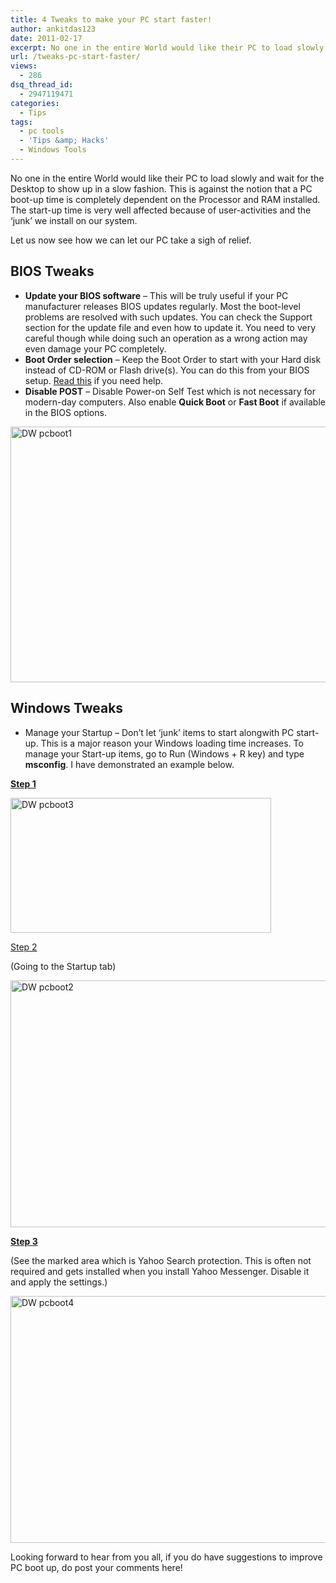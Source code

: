 ```yaml
---
title: 4 Tweaks to make your PC start faster!
author: ankitdas123
date: 2011-02-17
excerpt: No one in the entire World would like their PC to load slowly and wait for the Desktop to show up in a slow fashion. This is against the notion that a PC boot-up time is completely dependent on the Processor and RAM installed.
url: /tweaks-pc-start-faster/
views:
  - 286
dsq_thread_id:
  - 2947119471
categories:
  - Tips
tags:
  - pc tools
  - 'Tips &amp; Hacks'
  - Windows Tools
---
```

No one in the entire World would like their PC to load slowly and wait for the Desktop to show up in a slow fashion. This is against the notion that a PC boot-up time is completely dependent on the Processor and RAM installed. The start-up time is very well affected because of user-activities and the ‘junk’ we install on our system.

Let us now see how we can let our PC take a sigh of relief.

## BIOS Tweaks

  * **Update your BIOS software** – This will be truly useful if your PC manufacturer releases BIOS updates regularly. Most the boot-level problems are resolved with such updates. You can check the Support section for the update file and even how to update it. You need to very careful though while doing such an operation as a wrong action may even damage your PC completely.
  * **Boot Order selection** – Keep the Boot Order to start with your Hard disk instead of CD-ROM or Flash drive(s). You can do this from your BIOS setup. <a href="http://www.extremetech.com/article2/0,2845,1785998,00.asp" onclick="_gaq.push(['_trackEvent', 'outbound-article', 'http://www.extremetech.com/article2/0,2845,1785998,00.asp', 'Read this']);" target="_blank">Read this</a> if you need help.
  * **Disable POST** – Disable Power-on Self Test which is not necessary for modern-day computers. Also enable **Quick Boot** or **Fast Boot** if available in the BIOS options.

[<img style="background-image: none; padding-left: 0px; padding-right: 0px; display: inline; padding-top: 0px; border: 0px;" title="DW pcboot1" src="http://cdn.devilsworkshop.org/files/2011/02/DW-pcboot1_thumb.jpg" border="0" alt="DW pcboot1" width="544" height="409" />][1]

## Windows Tweaks

  * Manage your Startup – Don’t let ‘junk’ items to start alongwith PC start-up. This is a major reason your Windows loading time increases. To manage your Start-up items, go to Run (Windows + R key) and type **msconfig**. I have demonstrated an example below.

**<span style="text-decoration: underline;">Step 1</span>**

[<img style="background-image: none; padding-left: 0px; padding-right: 0px; display: inline; padding-top: 0px; border: 0px;" title="DW pcboot3" src="http://cdn.devilsworkshop.org/files/2011/02/DW-pcboot3_thumb.jpg" border="0" alt="DW pcboot3" width="417" height="216" />][2]

<span style="text-decoration: underline;">Step 2</span>

(Going to the Startup tab)

[<img style="background-image: none; padding-left: 0px; padding-right: 0px; display: inline; padding-top: 0px; border: 0px;" title="DW pcboot2" src="http://cdn.devilsworkshop.org/files/2011/02/DW-pcboot2_thumb.jpg" border="0" alt="DW pcboot2" width="589" height="395" />][3]

**<span style="text-decoration: underline;">Step 3</span>**

(See the marked area which is Yahoo Search protection. This is often not required and gets installed when you install Yahoo Messenger. Disable it and apply the settings.)

[<img style="background-image: none; padding-left: 0px; padding-right: 0px; display: inline; padding-top: 0px; border: 0px;" title="DW pcboot4" src="http://cdn.devilsworkshop.org/files/2011/02/DW-pcboot4_thumb.jpg" border="0" alt="DW pcboot4" width="589" height="395" />][4]

Looking forward to hear from you all, if you do have suggestions to improve PC boot up, do post your comments here!

 [1]: http://cdn.devilsworkshop.org/files/2011/02/DW-pcboot1.jpg
 [2]: http://cdn.devilsworkshop.org/files/2011/02/DW-pcboot3.jpg
 [3]: http://cdn.devilsworkshop.org/files/2011/02/DW-pcboot2.jpg
 [4]: http://cdn.devilsworkshop.org/files/2011/02/DW-pcboot4.jpg

